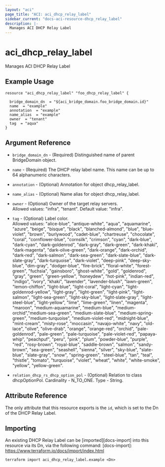 ```yaml
---
layout: "aci"
page_title: "ACI: aci_dhcp_relay_label"
sidebar_current: "docs-aci-resource-dhcp_relay_label"
description: |-
  Manages ACI DHCP Relay Label
---
```


# aci_dhcp_relay_label

Manages ACI DHCP Relay Label

## Example Usage

```hcl
resource "aci_dhcp_relay_label" "foo_dhcp_relay_label" {

  bridge_domain_dn  = "${aci_bridge_domain.foo_bridge_domain.id}"
  name  = "example"
  annotation  = "example"
  name_alias  = "example"
  owner  = "tenant"
  tag  = "aqua"
}
```

## Argument Reference

- `bridge_domain_dn` - (Required) Distinguished name of parent BridgeDomain object.
- `name` - (Required) The DHCP relay label name. This name can be up to 64 alphanumeric characters.
- `annotation` - (Optional) Annotation for object dhcp_relay_label.
- `name_alias` - (Optional) Name alias for object dhcp_relay_label.
- `owner` - (Optional) Owner of the target relay servers.<br>
  Allowed values: "infra", "tenant". Default value: "infra".
- `tag` - (Optional) Label color.<br>
  Allowed values: "alice-blue", "antique-white", "aqua", "aquamarine", "azure", "beige", "bisque", "black", "blanched-almond", "blue", "blue-violet", "brown", "burlywood", "cadet-blue", "chartreuse", "chocolate", "coral", "cornflower-blue", "cornsilk", "crimson", "cyan", "dark-blue", "dark-cyan", "dark-goldenrod", "dark-gray", "dark-green", "dark-khaki", "dark-magenta", "dark-olive-green", "dark-orange", "dark-orchid", "dark-red", "dark-salmon", "dark-sea-green", "dark-slate-blue", "dark-slate-gray", "dark-turquoise", "dark-violet", "deep-pink", "deep-sky-blue", "dim-gray", "dodger-blue", "fire-brick", "floral-white", "forest-green", "fuchsia", "gainsboro", "ghost-white", "gold", "goldenrod", "gray", "green", "green-yellow", "honeydew", "hot-pink", "indian-red", "indigo", "ivory", "khaki", "lavender", "lavender-blush", "lawn-green", "lemon-chiffon", "light-blue", "light-coral", "light-cyan", "light-goldenrod-yellow", "light-gray", "light-green", "light-pink", "light-salmon", "light-sea-green", "light-sky-blue", "light-slate-gray", "light-steel-blue", "light-yellow", "lime", "lime-green", "linen", "magenta", "maroon", "medium-aquamarine", "medium-blue", "medium-orchid","medium-sea-green", "medium-slate-blue", "medium-spring-green", "medium-turquoise", "medium-violet-red", "midnight-blue", "mint-cream", "misty-rose", "moccasin", "navajo-white", "navy", "old-lace", "olive", "olive-drab", "orange", "orange-red", "orchid", "pale-goldenrod", "pale-green", "pale-turquoise", "pale-violet-red", "papaya-whip", "peachpuf", "peru", "pink", "plum", "powder-blue", "purple", "red", "rosy-brown", "royal-blue", "saddle-brown", "salmon", "sandy-brown", "sea-green", "seashell", "sienna", "silver", "sky-blue", "slate-blue", "slate-gray", "snow", "spring-green", "steel-blue", "tan", "teal", "thistle", "tomato", "turquoise", "violet", "wheat", "white", "white-smoke", "yellow", "yellow-green".

- `relation_dhcp_rs_dhcp_option_pol` - (Optional) Relation to class dhcpOptionPol. Cardinality - N_TO_ONE. Type - String.

## Attribute Reference

The only attribute that this resource exports is the `id`, which is set to the
Dn of the DHCP Relay Label.

## Importing

An existing DHCP Relay Label can be [imported][docs-import] into this resource via its Dn, via the following command:
[docs-import]: https://www.terraform.io/docs/import/index.html

```
terraform import aci_dhcp_relay_label.example <Dn>
```
